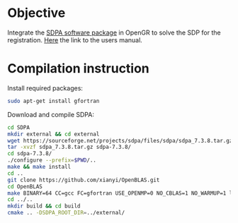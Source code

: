 # Objective
Integrate the [SDPA software package](http://sdpa.sourceforge.net/download.html) in OpenGR to solve the SDP for the registration. [Here](https://sourceforge.net/projects/sdpa/files/sdpa/sdpa.7.1.1.manual.20080618.pdf/download) the link to the users manual.

# Compilation instruction
Install required packages:
```bash
sudo apt-get install gfortran
```

Download and compile SDPA:
```bash
cd SDPA
mkdir external && cd external
wget https://sourceforge.net/projects/sdpa/files/sdpa/sdpa_7.3.8.tar.gz
tar -xvzf sdpa_7.3.8.tar.gz sdpa-7.3.8/
cd sdpa-7.3.8/
./configure --prefix=$PWD/.. 
make && make install
cd ..
git clone https://github.com/xianyi/OpenBLAS.git
cd OpenBLAS
make BINARY=64 CC=gcc FC=gfortran USE_OPENMP=0 NO_CBLAS=1 NO_WARMUP=1 libs netlib
cd ../..
mkdir build && cd build
cmake .. -DSDPA_ROOT_DIR=../external/
```
